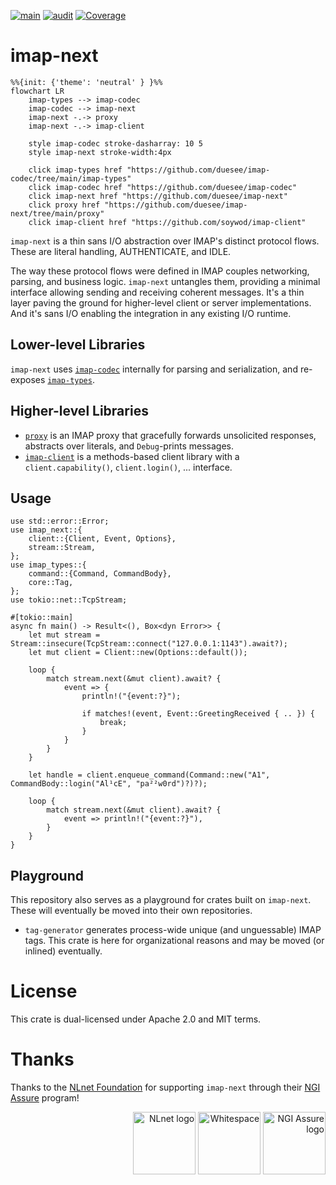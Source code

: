 [![main](https://github.com/duesee/imap-next/actions/workflows/main.yml/badge.svg)](https://github.com/duesee/imap-next/actions/workflows/main.yml)
[![audit](https://github.com/duesee/imap-next/actions/workflows/audit.yml/badge.svg)](https://github.com/duesee/imap-next/actions/workflows/audit.yml)
[![Coverage](https://coveralls.io/repos/github/duesee/imap-next/badge.svg?branch=main)](https://coveralls.io/github/duesee/imap-next?branch=main)

# imap-next

```mermaid
%%{init: {'theme': 'neutral' } }%%
flowchart LR
    imap-types --> imap-codec
    imap-codec --> imap-next
    imap-next -.-> proxy
    imap-next -.-> imap-client
    
    style imap-codec stroke-dasharray: 10 5
    style imap-next stroke-width:4px
    
    click imap-types href "https://github.com/duesee/imap-codec/tree/main/imap-types"
    click imap-codec href "https://github.com/duesee/imap-codec"
    click imap-next href "https://github.com/duesee/imap-next"
    click proxy href "https://github.com/duesee/imap-next/tree/main/proxy"
    click imap-client href "https://github.com/soywod/imap-client"
```

`imap-next` is a thin sans I/O abstraction over IMAP's distinct protocol flows.
These are literal handling, AUTHENTICATE, and IDLE.

The way these protocol flows were defined in IMAP couples networking, parsing, and business logic.
`imap-next` untangles them, providing a minimal interface allowing sending and receiving coherent messages.
It's a thin layer paving the ground for higher-level client or server implementations.
And it's sans I/O enabling the integration in any existing I/O runtime.

## Lower-level Libraries

`imap-next` uses [`imap-codec`](https://github.com/duesee/imap-codec) internally for parsing and serialization, and re-exposes [`imap-types`](https://github.com/duesee/imap-codec/tree/main/imap-types).

## Higher-level Libraries

* [`proxy`](https://github.com/duesee/imap-next/tree/main/proxy) is an IMAP proxy that gracefully forwards unsolicited responses, abstracts over literals, and `Debug`-prints messages.
* [`imap-client`](https://github.com/soywod/imap-client) is a methods-based client library with a `client.capability()`, `client.login()`, ... interface.

## Usage

```rust,no_run
use std::error::Error;
use imap_next::{
    client::{Client, Event, Options},
    stream::Stream,
};
use imap_types::{
    command::{Command, CommandBody},
    core::Tag,
};
use tokio::net::TcpStream;

#[tokio::main]
async fn main() -> Result<(), Box<dyn Error>> {
    let mut stream = Stream::insecure(TcpStream::connect("127.0.0.1:1143").await?);
    let mut client = Client::new(Options::default());

    loop {
        match stream.next(&mut client).await? {
            event => {
                println!("{event:?}");

                if matches!(event, Event::GreetingReceived { .. }) {
                    break;
                }
            }
        }
    }

    let handle = client.enqueue_command(Command::new("A1", CommandBody::login("Al¹cE", "pa²²w0rd")?)?);

    loop {
        match stream.next(&mut client).await? {
            event => println!("{event:?}"),
        }
    }
}
```

## Playground

This repository also serves as a playground for crates built on `imap-next`.
These will eventually be moved into their own repositories.

* `tag-generator` generates process-wide unique (and unguessable) IMAP tags.
  This crate is here for organizational reasons and may be moved (or inlined) eventually.

# License

This crate is dual-licensed under Apache 2.0 and MIT terms.

# Thanks

Thanks to the [NLnet Foundation](https://nlnet.nl/) for supporting `imap-next` through their [NGI Assure](https://nlnet.nl/assure/) program!

<div align="right">
    <img alt="NLnet logo" height="100px" src="https://user-images.githubusercontent.com/8997731/215262095-ab12d43a-ca8a-4d44-b79b-7e99ab91ca01.png"/>
    <img alt="Whitespace" height="100px" src="https://user-images.githubusercontent.com/8997731/221422192-60d28ed4-10bb-441e-957d-93af58166707.png"/>
    <img alt="NGI Assure logo" height="100px" src="https://user-images.githubusercontent.com/8997731/215262235-0db02da9-7c6c-498e-a3d2-7ea7901637bf.png"/>
</div>
